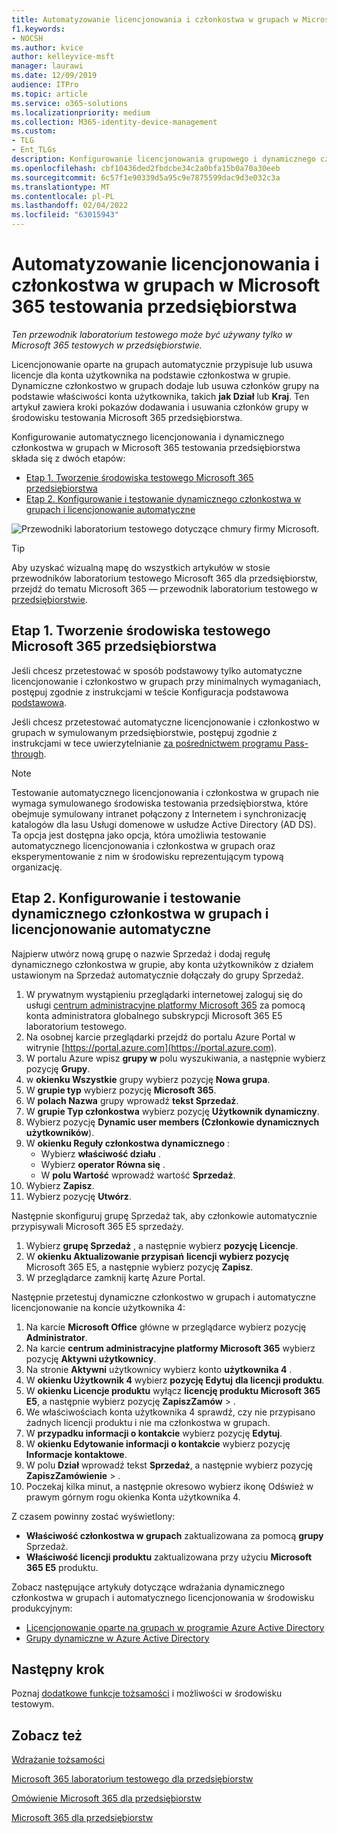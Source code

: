 ```yaml
---
title: Automatyzowanie licencjonowania i członkostwa w grupach w Microsoft 365 testowania przedsiębiorstwa
f1.keywords:
- NOCSH
ms.author: kvice
author: kelleyvice-msft
manager: laurawi
ms.date: 12/09/2019
audience: ITPro
ms.topic: article
ms.service: o365-solutions
ms.localizationpriority: medium
ms.collection: M365-identity-device-management
ms.custom:
- TLG
- Ent_TLGs
description: Konfigurowanie licencjonowania grupowego i dynamicznego członkostwa w grupach w Microsoft 365 testowania przedsiębiorstwa.
ms.openlocfilehash: cbf10436ded2fbdcbe34c2a0bfa15b0a70a30eeb
ms.sourcegitcommit: 6c57f1e90339d5a95c9e7875599dac9d3e032c3a
ms.translationtype: MT
ms.contentlocale: pl-PL
ms.lasthandoff: 02/04/2022
ms.locfileid: "63015943"
---
```

# <a name="automate-licensing-and-group-membership-for-your-microsoft-365-for-enterprise-test-environment"></a>Automatyzowanie licencjonowania i członkostwa w grupach w Microsoft 365 testowania przedsiębiorstwa

*Ten przewodnik laboratorium testowego może być używany tylko w Microsoft 365 testowych w przedsiębiorstwie.*

Licencjonowanie oparte na grupach automatycznie przypisuje lub usuwa licencje dla konta użytkownika na podstawie członkostwa w grupie. Dynamiczne członkostwo w grupach dodaje lub usuwa członków grupy na podstawie właściwości konta użytkownika, takich **jak Dział** lub **Kraj**. Ten artykuł zawiera kroki pokazów dodawania i usuwania członków grupy w środowisku testowania Microsoft 365 przedsiębiorstwa.

Konfigurowanie automatycznego licencjonowania i dynamicznego członkostwa w grupach w Microsoft 365 testowania przedsiębiorstwa składa się z dwóch etapów:

- [Etap 1. Tworzenie środowiska testowego Microsoft 365 przedsiębiorstwa](#phase-1-build-out-your-microsoft-365-for-enterprise-test-environment)
- [Etap 2. Konfigurowanie i testowanie dynamicznego członkostwa w grupach i licencjonowanie automatyczne](#phase-2-configure-and-test-dynamic-group-membership-and-automatic-licensing)

![Przewodniki laboratorium testowego dotyczące chmury firmy Microsoft.](../media/m365-enterprise-test-lab-guides/cloud-tlg-icon.png) 
    
> [!TIP]
> Aby uzyskać wizualną mapę do wszystkich artykułów w stosie przewodników laboratorium testowego Microsoft 365 dla przedsiębiorstw, przejdź do tematu Microsoft 365 — przewodnik laboratorium testowego w [przedsiębiorstwie](../downloads/Microsoft365EnterpriseTLGStack.pdf).
  
## <a name="phase-1-build-out-your-microsoft-365-for-enterprise-test-environment"></a>Etap 1. Tworzenie środowiska testowego Microsoft 365 przedsiębiorstwa

Jeśli chcesz przetestować w sposób podstawowy tylko automatyczne licencjonowanie i członkostwo w grupach przy minimalnych wymaganiach, postępuj zgodnie z instrukcjami w teście Konfiguracja podstawowa [podstawowa](lightweight-base-configuration-microsoft-365-enterprise.md).
  
Jeśli chcesz przetestować automatyczne licencjonowanie i członkostwo w grupach w symulowanym przedsiębiorstwie, postępuj zgodnie z instrukcjami w tece uwierzytelnianie [za pośrednictwem programu Pass-through](pass-through-auth-m365-ent-test-environment.md).
  
> [!NOTE]
> Testowanie automatycznego licencjonowania i członkostwa w grupach nie wymaga symulowanego środowiska testowania przedsiębiorstwa, które obejmuje symulowany intranet połączony z Internetem i synchronizację katalogów dla lasu Usługi domenowe w usłudze Active Directory (AD DS). Ta opcja jest dostępna jako opcja, która umożliwia testowanie automatycznego licencjonowania i członkostwa w grupach oraz eksperymentowanie z nim w środowisku reprezentującym typową organizację.
  
## <a name="phase-2-configure-and-test-dynamic-group-membership-and-automatic-licensing"></a>Etap 2. Konfigurowanie i testowanie dynamicznego członkostwa w grupach i licencjonowanie automatyczne

Najpierw utwórz nową grupę o nazwie Sprzedaż i dodaj regułę dynamicznego członkostwa w grupie, aby konta użytkowników z  działem ustawionym  na Sprzedaż automatycznie dołączały do grupy Sprzedaż.

1. W prywatnym wystąpieniu przeglądarki internetowej zaloguj się do usługi [centrum administracyjne platformy Microsoft 365](https://admin.microsoft.com) za pomocą konta administratora globalnego subskrypcji Microsoft 365 E5 laboratorium testowego.
2. Na osobnej karcie przeglądarki przejdź do portalu Azure Portal w witrynie [https://portal.azure.com](https://portal.azure.com).
3. W portalu Azure wpisz **grupy w** polu wyszukiwania, a następnie wybierz pozycję **Grupy**.
4. w **okienku Wszystkie** grupy wybierz pozycję **Nowa grupa**.
5. W **grupie typ** wybierz pozycję **Microsoft 365**.
6. W **polach Nazwa** grupy wprowadź **tekst Sprzedaż**.
7. W **grupie Typ członkostwa** wybierz pozycję **Użytkownik dynamiczny**.
8. Wybierz pozycję **Dynamic user members (Członkowie dynamicznych użytkowników**).
9. W **okienku Reguły członkostwa dynamicznego** : 
   - Wybierz **właściwość działu** .
   - Wybierz **operator Równa się** .
   - W **polu Wartość** wprowadź wartość **Sprzedaż**.
10. Wybierz **Zapisz**.
11. Wybierz pozycję **Utwórz**.

Następnie skonfiguruj grupę Sprzedaż tak, aby członkowie automatycznie przypisywali Microsoft 365 E5 sprzedaży.

1. Wybierz **grupę Sprzedaż** , a następnie wybierz **pozycję Licencje**.
2. W **okienku Aktualizowanie przypisań** **licencji wybierz pozycję** Microsoft 365 E5, a następnie wybierz pozycję **Zapisz**.
3. W przeglądarce zamknij kartę Azure Portal.

Następnie przetestuj dynamiczne członkostwo w grupach i automatyczne licencjonowanie na koncie użytkownika 4:

1. Na karcie **Microsoft Office** główne w przeglądarce wybierz pozycję **Administrator**.
2. Na karcie **centrum administracyjne platformy Microsoft 365** wybierz pozycję **Aktywni użytkownicy**.
3. Na stronie **Aktywni** użytkownicy wybierz konto **użytkownika 4** .
4. W **okienku Użytkownik 4** wybierz **pozycję Edytuj** **dla licencji produktu**.
5. W **okienku Licencje produktu** wyłącz **licencję produktu Microsoft 365 E5**, a następnie wybierz pozycję **ZapiszZamów** > .
6. We właściwościach konta użytkownika 4 sprawdź, czy nie przypisano żadnych licencji produktu i nie ma członkostwa w grupach.
7. W **przypadku informacji o kontakcie** wybierz pozycję **Edytuj**.
8. W **okienku Edytowanie informacji o kontakcie** wybierz pozycję **Informacje kontaktowe**.
9. W polu **Dział** wprowadź tekst **Sprzedaż**, a następnie wybierz pozycję **ZapiszZamówienie** > .
10. Poczekaj kilka minut, a następnie okresowo wybierz ikonę  Odśwież w prawym górnym rogu okienka Konta użytkownika 4.

Z czasem powinny zostać wyświetlony:

- **Właściwość członkostwa w grupach** zaktualizowana za pomocą **grupy** Sprzedaż.
- **Właściwość licencji produktu** zaktualizowana przy użyciu **Microsoft 365 E5** produktu.

Zobacz następujące artykuły dotyczące wdrażania dynamicznego członkostwa w grupach i automatycznego licencjonowania w środowisku produkcyjnym:

- [Licencjonowanie oparte na grupach w programie Azure Active Directory](/azure/active-directory/fundamentals/active-directory-licensing-whatis-azure-portal)
- [Grupy dynamiczne w Azure Active Directory](/azure/active-directory/users-groups-roles/groups-create-rule)

## <a name="next-step"></a>Następny krok

Poznaj [dodatkowe funkcje tożsamości](m365-enterprise-test-lab-guides.md#identity) i możliwości w środowisku testowym.

## <a name="see-also"></a>Zobacz też

[Wdrażanie tożsamości](deploy-identity-solution-overview.md)

[Microsoft 365 laboratorium testowego dla przedsiębiorstw](m365-enterprise-test-lab-guides.md)

[Omówienie Microsoft 365 dla przedsiębiorstw](microsoft-365-overview.md)

[Microsoft 365 dla przedsiębiorstw](/microsoft-365-enterprise/)